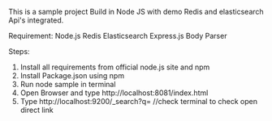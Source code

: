 This is a sample project Build in Node JS with demo Redis and elasticsearch Api's integrated.

Requirement:
Node.js 
Redis 
Elasticsearch 
Express.js 
Body Parser 

Steps:
1) Install all requirements from official node.js site and npm
2) Install Package.json using npm
3) Run node sample in terminal
4) Open Browser and type http://localhost:8081/index.html
5) Type http://localhost:9200/_search?q=<string entered> //check terminal to check open direct link
